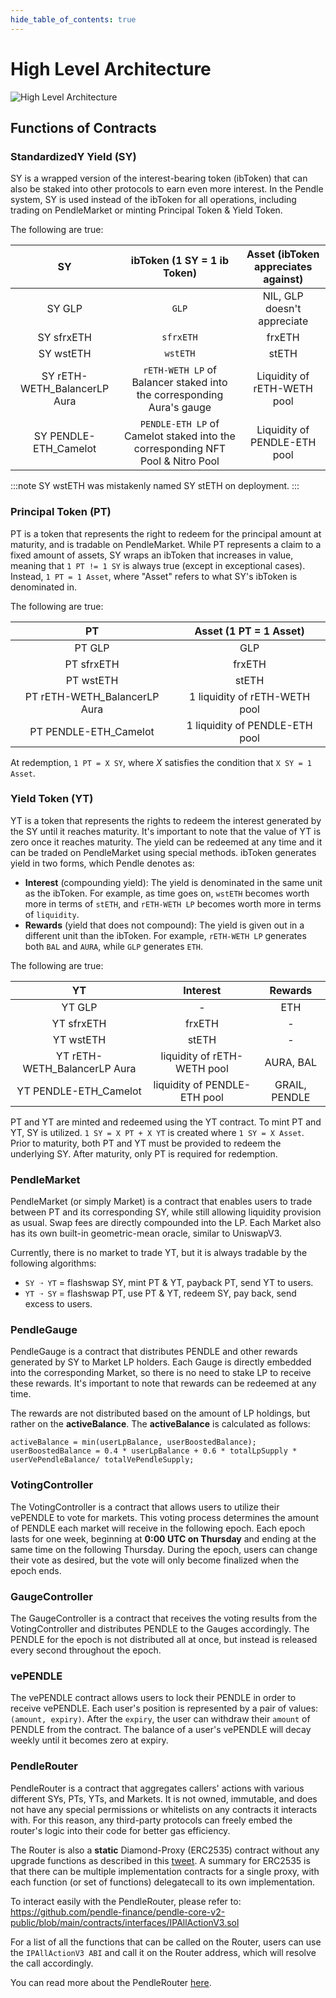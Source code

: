 ```yaml
---
hide_table_of_contents: true
---
```


# High Level Architecture

![High Level Architecture](/img/Developers/high_level_architecture.png "High Level Architecture")

## Functions of Contracts

### StandardizedY Yield (SY)

SY is a wrapped version of the interest-bearing token (ibToken) that can also be staked into other protocols to earn even more interest. In the Pendle system, SY is used instead of the ibToken for all operations, including trading on PendleMarket or minting Principal Token & Yield Token.

The following are true:

|              SY              |                          ibToken (1 SY = 1 ib Token)                           | Asset (ibToken appreciates against) |
| :--------------------------: | :----------------------------------------------------------------------------: | :---------------------------------: |
|            SY GLP            |                                     `GLP`                                      |     NIL, GLP doesn't appreciate     |
|          SY sfrxETH          |                                   `sfrxETH`                                    |               frxETH                |
|          SY wstETH           |                                    `wstETH`                                    |                stETH                |
| SY rETH-WETH_BalancerLP Aura |     `rETH-WETH LP` of Balancer staked into the corresponding Aura's gauge      |     Liquidity of rETH-WETH pool     |
|    SY PENDLE-ETH_Camelot     | `PENDLE-ETH LP` of Camelot staked into the corresponding NFT Pool & Nitro Pool |    Liquidity of PENDLE-ETH pool     |

:::note
SY wstETH was mistakenly named SY stETH on deployment.
:::

### Principal Token (PT)

PT is a token that represents the right to redeem for the principal amount at maturity, and is tradable on PendleMarket. While PT represents a claim to a fixed amount of assets, SY wraps an ibToken that increases in value, meaning that `1 PT != 1 SY` is always true (except in exceptional cases). Instead, `1 PT = 1 Asset`, where "Asset" refers to what SY's ibToken is denominated in.

The following are true:

|              PT              |     Asset (1 PT = 1 Asset)     |
| :--------------------------: | :----------------------------: |
|            PT GLP            |              GLP               |
|          PT sfrxETH          |             frxETH             |
|          PT wstETH           |             stETH              |
| PT rETH-WETH_BalancerLP Aura | 1 liquidity of rETH-WETH pool  |
|    PT PENDLE-ETH_Camelot     | 1 liquidity of PENDLE-ETH pool |

At redemption, `1 PT = X SY`, where $X$ satisfies the condition that `X SY = 1 Asset`.

### Yield Token (YT)

YT is a token that represents the rights to redeem the interest generated by the SY until it reaches maturity. It's important to note that the value of YT is zero once it reaches maturity. The yield can be redeemed at any time and it can be traded on PendleMarket using special methods. ibToken generates yield in two forms, which Pendle denotes as:

- **Interest** (compounding yield): The yield is denominated in the same unit as the ibToken. For example, as time goes on, `wstETH` becomes worth more in terms of `stETH`, and `rETH-WETH LP` becomes worth more in terms of `liquidity`.
- **Rewards** (yield that does not compound): The yield is given out in a different unit than the ibToken. For example, `rETH-WETH LP` generates both `BAL` and `AURA`, while `GLP` generates `ETH`.

The following are true:

|              YT              |           Interest           |    Rewards    |
| :--------------------------: | :--------------------------: | :-----------: |
|            YT GLP            |              -               |      ETH      |
|          YT sfrxETH          |            frxETH            |       -       |
|          YT wstETH           |            stETH             |       -       |
| YT rETH-WETH_BalancerLP Aura | liquidity of rETH-WETH pool  |   AURA, BAL   |
|    YT PENDLE-ETH_Camelot     | liquidity of PENDLE-ETH pool | GRAIL, PENDLE |

PT and YT are minted and redeemed using the YT contract. To mint PT and YT, SY is utilized. `1 SY = X PT + X YT` is created where `1 SY = X Asset`. Prior to maturity, both PT and YT must be provided to redeem the underlying SY. After maturity, only PT is required for redemption.

### PendleMarket

PendleMarket (or simply Market) is a contract that enables users to trade between PT and its corresponding SY, while still allowing liquidity provision as usual. Swap fees are directly compounded into the LP. Each Market also has its own built-in geometric-mean oracle, similar to UniswapV3.

Currently, there is no market to trade YT, but it is always tradable by the following algorithms:

- `SY ➝ YT` = flashswap SY, mint PT & YT, payback PT, send YT to users.
- `YT ➝ SY` = flashswap PT, use PT & YT, redeem SY, pay back, send excess to users.

### PendleGauge

PendleGauge is a contract that distributes PENDLE and other rewards generated by SY to Market LP holders. Each Gauge is directly embedded into the corresponding Market, so there is no need to stake LP to receive these rewards. It's important to note that rewards can be redeemed at any time.

The rewards are not distributed based on the amount of LP holdings, but rather on the **activeBalance**. The **activeBalance** is calculated as follows:

```solidity
activeBalance = min(userLpBalance, userBoostedBalance);
userBoostedBalance = 0.4 * userLpBalance + 0.6 * totalLpSupply * userVePendleBalance/ totalVePendleSupply;
```

### VotingController

The VotingController is a contract that allows users to utilize their vePENDLE to vote for markets. This voting process determines the amount of PENDLE each market will receive in the following epoch. Each epoch lasts for one week, beginning at **0:00 UTC on Thursday** and ending at the same time on the following Thursday. During the epoch, users can change their vote as desired, but the vote will only become finalized when the epoch ends.

### GaugeController

The GaugeController is a contract that receives the voting results from the VotingController and distributes PENDLE to the Gauges accordingly. The PENDLE for the epoch is not distributed all at once, but instead is released every second throughout the epoch.

### vePENDLE

The vePENDLE contract allows users to lock their PENDLE in order to receive vePENDLE. Each user's position is represented by a pair of values: `(amount, expiry)`. After the `expiry`, the user can withdraw their `amount` of PENDLE from the contract. The balance of a user's vePENDLE will decay weekly until it becomes zero at expiry.

### PendleRouter

PendleRouter is a contract that aggregates callers' actions with various different SYs, PTs, YTs, and Markets. It is not owned, immutable, and does not have any special permissions or whitelists on any contracts it interacts with. For this reason, any third-party protocols can freely embed the router's logic into their code for better gas efficiency.

The Router is also a **static** Diamond-Proxy (ERC2535) contract without any upgrade functions as described in this [tweet](https://twitter.com/mudgen/status/1630229952523272195/). A summary for ERC2535 is that there can be multiple implementation contracts for a single proxy, with each function (or set of functions) delegatecall to its own implementation.

To interact easily with the PendleRouter, please refer to: https://github.com/pendle-finance/pendle-core-v2-public/blob/main/contracts/interfaces/IPAllActionV3.sol

For a list of all the functions that can be called on the Router, users can use the `IPAllActionV3 ABI` and call it on the Router address, which will resolve the call accordingly.

You can read more about the PendleRouter [here](./Contracts/PendleRouter.md).

